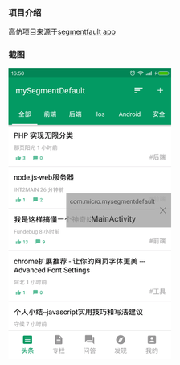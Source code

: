 ### 项目介绍
  高仿项目来源于<a href='https://segmentfault.com/'>segmentfault app</a>


### 截图
<img width="324" height="576" src="./screen_capture/main_toutiao.png" alt=""/>
